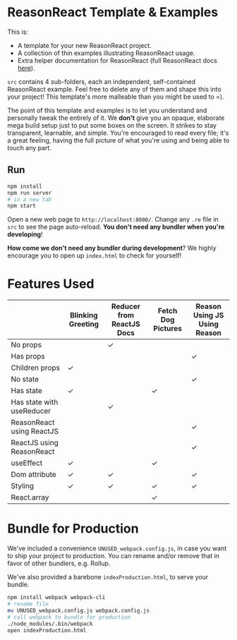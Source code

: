 # ReasonReact Template & Examples

This is:
- A template for your new ReasonReact project.
- A collection of thin examples illustrating ReasonReact usage.
- Extra helper documentation for ReasonReact (full ReasonReact docs [here](https://reasonml.github.io/reason-react/)).

`src` contains 4 sub-folders, each an independent, self-contained ReasonReact example. Feel free to delete any of them and shape this into your project! This template's more malleable than you might be used to =).

The point of this template and examples is to let you understand and personally tweak the entirely of it. We **don't** give you an opaque, elaborate mega build setup just to put some boxes on the screen. It strikes to stay transparent, learnable, and simple. You're encouraged to read every file; it's a great feeling, having the full picture of what you're using and being able to touch any part.

## Run

```sh
npm install
npm run server
# in a new tab
npm start
```

Open a new web page to `http://localhost:8000/`. Change any `.re` file in `src` to see the page auto-reload. **You don't need any bundler when you're developing**!

**How come we don't need any bundler during development**? We highly encourage you to open up `index.html` to check for yourself!

# Features Used

|                           | Blinking Greeting | Reducer from ReactJS Docs | Fetch Dog Pictures | Reason Using JS Using Reason |
|---------------------------|------------------|----------------------------|--------------------|------------------------------|
| No props                  |                  | ✓                          |                    |                             |
| Has props                 |                  |                            |                    | ✓                           |
| Children props            | ✓                |                            |                    |                             |
| No state                  |                  |                            |                    | ✓                           |
| Has state                 | ✓                |                            |  ✓                 |                             |
| Has state with useReducer |                  | ✓                          |                    |                             |
| ReasonReact using ReactJS |                  |                            |                    | ✓                           |
| ReactJS using ReasonReact |                  |                            |                    | ✓                           |
| useEffect                 | ✓                |                            |  ✓                 |                             |
| Dom attribute             | ✓                | ✓                          |                    | ✓                           |
| Styling                   | ✓                | ✓                          |  ✓                 | ✓                           |
| React.array               |                  |                            |  ✓                 |                             |

# Bundle for Production

We've included a convenience `UNUSED_webpack.config.js`, in case you want to ship your project to production. You can rename and/or remove that in favor of other bundlers, e.g. Rollup.

We've also provided a barebone `indexProduction.html`, to serve your bundle.

```sh
npm install webpack webpack-cli
# rename file
mv UNUSED_webpack.config.js webpack.config.js
# call webpack to bundle for production
./node_modules/.bin/webpack
open indexProduction.html
```
